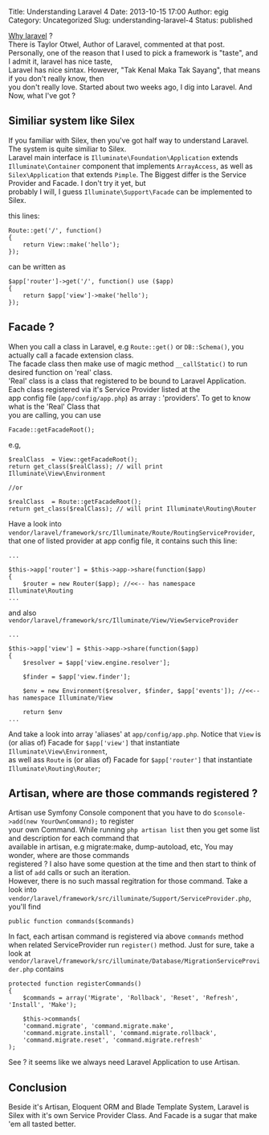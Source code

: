 Title: Understanding Laravel 4
Date: 2013-10-15 17:00
Author: egig
Category: Uncategorized
Slug: understanding-laravel-4
Status: published

[Why
laravel](http://www.reddit.com/r/PHP/comments/1eld2t/why_would_anyone_choose_laravel_over_symfony_or/)
?  
There is Taylor Otwel, Author of Laravel, commented at that post.
Personally, one of the reason that I used to pick a framework is
"taste", and I admit it, laravel has nice taste,  
Laravel has nice sintax. However, "Tak Kenal Maka Tak Sayang", that
means if you don't really know, then  
you don't really love. Started about two weeks ago, I dig into Laravel.
And Now, what I've got ?

<!--more-->

[]()

Similiar system like Silex
--------------------------

If you familiar with Silex, then you've got half way to understand
Laravel. The system is quite similiar to Silex.  
Laravel main interface is `Illuminate\Foundation\Application` extends
`Illuminate\Container` component that implements `ArrayAccess`, as well
as  
`Silex\Application` that extends `Pimple`. The Biggest differ is the
Service Provider and Facade. I don't try it yet, but  
probably I will, I guess `Illuminate\Support\Facade` can be implemented
to Silex.

this lines:

    Route::get('/', function()
    {
        return View::make('hello');
    });

can be written as

    $app['router']->get('/', function() use ($app)
    {
        return $app['view']->make('hello');
    });

[]()

Facade ?
--------

When you call a class in Laravel, e.g `Route::get()` or `DB::Schema()`,
you actually call a facade extension class.  
The facade class then make use of magic method `__callStatic()` to run
desired function on 'real' class.  
'Real' class is a class that registered to be bound to Laravel
Application. Each class registered via it's Service Provider listed at
the  
app config file (`app/config/app.php`) as array : 'providers'. To get to
know what is the 'Real' Class that  
you are calling, you can use

    Facade::getFacadeRoot();

e.g,

    $realClass  = View::getFacadeRoot();
    return get_class($realClass); // will print Illuminate\View\Environment

    //or

    $realClass  = Route::getFacadeRoot();
    return get_class($realClass); // will print Illuminate\Routing\Router

Have a look into
`vendor/laravel/framework/src/Illuminate/Route/RoutingServiceProvider`,
that one of listed provider at app config file, it contains such this
line:

    ...

    $this->app['router'] = $this->app->share(function($app)
    {
        $router = new Router($app); //<<-- has namespace Illuminate\Routing
    ...

and also
`vendor/laravel/framework/src/Illuminate/View/ViewServiceProvider`

    ...

    $this->app['view'] = $this->app->share(function($app)
    {
        $resolver = $app['view.engine.resolver'];

        $finder = $app['view.finder'];

        $env = new Environment($resolver, $finder, $app['events']); //<<-- has namespace Illuminate/View

        return $env
    ...

And take a look into array 'aliases' at `app/config/app.php`. Notice
that `View` is (or alias of) Facade for `$app['view']` that instantiate
`Illuminate\View\Environment`,  
as well ass `Route` is (or alias of) Facade for `$app['router']` that
instantiate `Illuminate\Routing\Router`;

[]()

Artisan, where are those commands registered ?
----------------------------------------------

Artisan use Symfony Console component that you have to do
`$console->add(new YourOwnCommand);` to register  
your own Command. While running `php artisan list` then you get some
list and description for each command that  
available in artisan, e.g migrate:make, dump-autoload, etc, You may
wonder, where are those commands  
registered ? I also have some question at the time and then start to
think of a list of `add` calls or such an iteration.  
However, there is no such massal regitration for those command. Take a
look into  
`vendor/laravel/framework/src/illuminate/Support/ServiceProvider.php`,
you'll find

    public function commands($commands)

In fact, each artisan command is registered via above `commands` method
when related ServiceProvider run `register()` method. Just for sure,
take a look at
`vendor/laravel/framework/src/illuminate/Database/MigrationServiceProvider.php`
contains

    protected function registerCommands()
    {
        $commands = array('Migrate', 'Rollback', 'Reset', 'Refresh', 'Install', 'Make');

        $this->commands(
        'command.migrate', 'command.migrate.make',
        'command.migrate.install', 'command.migrate.rollback',
        'command.migrate.reset', 'command.migrate.refresh'
    );

See ? it seems like we always need Laravel Application to use Artisan.

[]()

Conclusion
----------

Beside it's Artisan, Eloquent ORM and Blade Template System, Laravel is
Silex with it's own Service Provider Class. And Facade is a sugar that
make 'em all tasted better.
